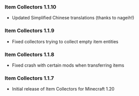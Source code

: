 ### Item Collectors 1.1.10
- Updated Simplified Chinese translations (thanks to nageih!)

### Item Collectors 1.1.9
- Fixed collectors trying to collect empty item entities

### Item Collectors 1.1.8
- Fixed crash with certain mods when transferring items

### Item Collectors 1.1.7
- Initial release of Item Collectors for Minecraft 1.20
